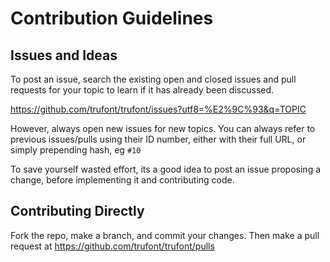 # Contribution Guidelines

## Issues and Ideas

To post an issue, search the existing open and closed issues and pull requests for your topic to learn if it has already been discussed. 

<https://github.com/trufont/trufont/issues?utf8=%E2%9C%93&q=TOPIC>

However, always open new issues for new topics. 
You can always refer to previous issues/pulls using their ID number, either with their full URL, or simply prepending hash, eg `#10`

To save yourself wasted effort, its a good idea to post an issue proposing a change, before implementing it and contributing code. 

## Contributing Directly

Fork the repo, make a branch, and commit your changes. 
Then make a pull request at <https://github.com/trufont/trufont/pulls>
